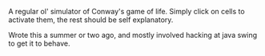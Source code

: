 A regular ol' simulator of Conway's game of life.
Simply click on cells to activate them, the rest should be self explanatory.

Wrote this a summer or two ago, and mostly involved hacking at java swing to get it to behave.
